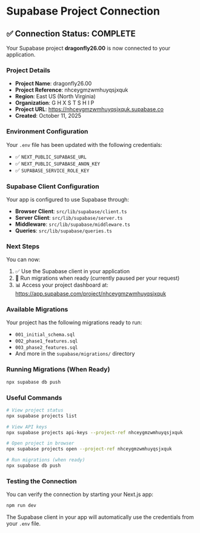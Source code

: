# Supabase Project Connection

## ✅ Connection Status: COMPLETE

Your Supabase project **dragonfly26.00** is now connected to your application.

### Project Details
- **Project Name**: dragonfly26.00
- **Project Reference**: nhceygmzwmhuyqsjxquk
- **Region**: East US (North Virginia)
- **Organization**: G H X S T S H I P
- **Project URL**: https://nhceygmzwmhuyqsjxquk.supabase.co
- **Created**: October 11, 2025

### Environment Configuration
Your `.env` file has been updated with the following credentials:
- ✅ `NEXT_PUBLIC_SUPABASE_URL`
- ✅ `NEXT_PUBLIC_SUPABASE_ANON_KEY`
- ✅ `SUPABASE_SERVICE_ROLE_KEY`

### Supabase Client Configuration
Your app is configured to use Supabase through:
- **Browser Client**: `src/lib/supabase/client.ts`
- **Server Client**: `src/lib/supabase/server.ts`
- **Middleware**: `src/lib/supabase/middleware.ts`
- **Queries**: `src/lib/supabase/queries.ts`

### Next Steps
You can now:
1. ✅ Use the Supabase client in your application
2. 🔄 Run migrations when ready (currently paused per your request)
3. 📊 Access your project dashboard at: https://app.supabase.com/project/nhceygmzwmhuyqsjxquk

### Available Migrations
Your project has the following migrations ready to run:
- `001_initial_schema.sql`
- `002_phase1_features.sql`
- `003_phase2_features.sql`
- And more in the `supabase/migrations/` directory

### Running Migrations (When Ready)
```bash
npx supabase db push
```

### Useful Commands
```bash
# View project status
npx supabase projects list

# View API keys
npx supabase projects api-keys --project-ref nhceygmzwmhuyqsjxquk

# Open project in browser
npx supabase projects open --project-ref nhceygmzwmhuyqsjxquk

# Run migrations (when ready)
npx supabase db push
```

### Testing the Connection
You can verify the connection by starting your Next.js app:
```bash
npm run dev
```

The Supabase client in your app will automatically use the credentials from your `.env` file.
